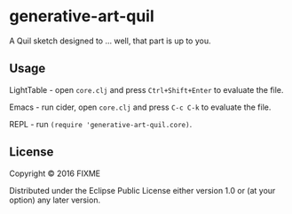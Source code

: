 # generative-art-quil

A Quil sketch designed to ... well, that part is up to you.

## Usage

LightTable - open `core.clj` and press `Ctrl+Shift+Enter` to evaluate the file.

Emacs - run cider, open `core.clj` and press `C-c C-k` to evaluate the file.

REPL - run `(require 'generative-art-quil.core)`.

## License

Copyright © 2016 FIXME

Distributed under the Eclipse Public License either version 1.0 or (at
your option) any later version.
